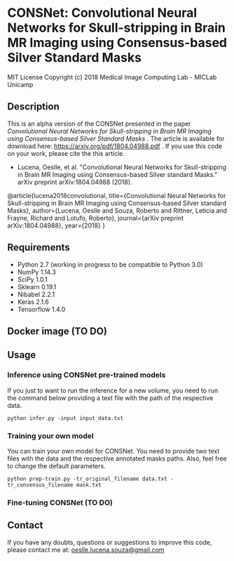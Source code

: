 CONSNet: Convolutional Neural Networks for Skull-stripping in Brain MR Imaging using Consensus-based Silver Standard Masks
==========================================================================================================================

MIT License
Copyright (c) 2018 Medical Image Computing Lab - MICLab Unicamp


## Description

This is an alpha version of the CONSNet presented in the paper *Convolutional Neural Networks for Skull-stripping in Brain MR Imaging using Consensus-based Silver Standard Masks* . The article is available for download here: https://arxiv.org/pdf/1804.04988.pdf . If you use this code on your work, please cite the this article.

- Lucena, Oeslle, et al. "Convolutional Neural Networks for Skull-stripping in Brain MR Imaging using Consensus-based Silver standard Masks." arXiv preprint arXiv:1804.04988 (2018).

@article{lucena2018convolutional,
  title={Convolutional Neural Networks for Skull-stripping in 
  Brain MR Imaging using Consensus-based Silver standard Masks},
  author={Lucena, Oeslle and Souza, Roberto and Rittner, Leticia and 
  Frayne, Richard and Lotufo, Roberto},
  journal={arXiv preprint arXiv:1804.04988},
  year={2018}
}


## Requirements
- Python 2.7 (working in progress to be compatible to Python 3.0)
- NumPy 1.14.3
- SciPy 1.0.1 
- Sklearn 0.19.1
- Nibabel 2.2.1 
- Keras 2.1.6
- Tensorflow 1.4.0

## Docker image (TO DO)


## Usage

### Inference using CONSNet pre-trained models
If you just to want to run the inference for a new volume, you need to run the command below providing a text file with the path of the respective data. 

```
python infer.py -input input_data.txt
```

### Training your own model
You can train your own model for CONSNet. You need to provide two text files with the data and the respective annotated masks paths. Also, feel free to change the default parameters.

```
python prep-train.py -tr_original_filename data.txt -tr_consensus_filename mask.txt

```

### Fine-tuning CONSNet (TO DO)



## Contact

If you have any doubts, questions or suggestions to improve this code, please contact me at: oeslle.lucena.souza@gmail.com
